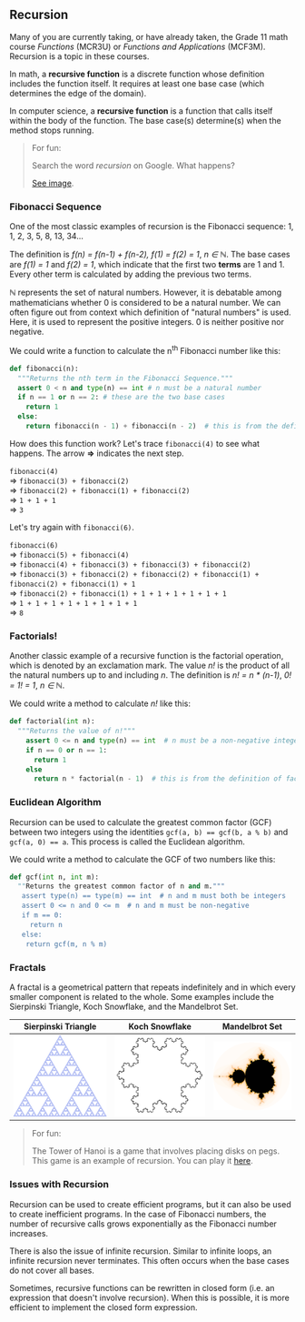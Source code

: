 ## Recursion

Many of you are currently taking, or have already taken, the Grade 11 math course *Functions* (MCR3U) or *Functions and Applications* (MCF3M). Recursion is a topic in these courses.

In math, a **recursive function** is a discrete function whose definition includes the function itself. It requires at least one base case (which determines the edge of the domain).

In computer science, a **recursive function** is a function that calls itself within the body of the function. The base case(s) determine(s) when the method stops running.

> For fun:
> 
> Search the word *recursion* on Google. What happens?
> 
> [See image](../Images/Recursion.png).

### Fibonacci Sequence

One of the most classic examples of recursion is the Fibonacci sequence: 1, 1, 2, 3, 5, 8, 13, 34...

The definition is *f(n) = f(n-1) + f(n-2), f(1) = f(2) = 1*, *n ∈ ℕ*. The base cases are *f(1) = 1* and *f(2) = 1*, which indicate that the first two **terms** are 1 and 1. Every other term is calculated by adding the previous two terms.

*ℕ* represents the set of natural numbers. However, it is debatable among mathematicians whether 0 is considered to be a natural number. We can often figure out from context which definition of "natural numbers" is used. Here, it is used to represent the positive integers. 0 is neither positive nor negative.

We could write a function to calculate the n<sup>th</sup> Fibonacci number like this:

```python
def fibonacci(n):
  """Returns the nth term in the Fibonacci Sequence."""
  assert 0 < n and type(n) == int # n must be a natural number
  if n == 1 or n == 2: # these are the two base cases
    return 1
  else:
    return fibonacci(n - 1) + fibonacci(n - 2)  # this is from the definition of the Fibonacci Sequence
```

How does this function work? Let's trace `fibonacci(4)` to see what happens. The arrow **=>** indicates the next step.

`fibonacci(4)`    
=> `fibonacci(3) + fibonacci(2)`    
=> `fibonacci(2) + fibonacci(1) + fibonacci(2)`    
=> `1 + 1 + 1`    
=> `3`

Let's try again with `fibonacci(6)`.

`fibonacci(6)`    
=> `fibonacci(5) + fibonacci(4)`    
=> `fibonacci(4) + fibonacci(3) + fibonacci(3) + fibonacci(2)`    
=> `fibonacci(3) + fibonacci(2) + fibonacci(2) + fibonacci(1) + fibonacci(2) + fibonacci(1) + 1`    
=> `fibonacci(2) + fibonacci(1) + 1 + 1 + 1 + 1 + 1 + 1`    
=> `1 + 1 + 1 + 1 + 1 + 1 + 1 + 1`    
=> `8`

### Factorials!

Another classic example of a recursive function is the factorial operation, which is denoted by an exclamation mark. The value *n!* is the product of all the natural numbers up to and including *n*. The definition is *n! = n \* (n-1)*, *0! = 1! = 1*, *n ∈ ℕ*. 

We could write a method to calculate *n!* like this:

```python
def factorial(int n):
  """Returns the value of n!"""
    assert 0 <= n and type(n) == int  # n must be a non-negative integer
    if n == 0 or n == 1:
      return 1
    else
      return n * factorial(n - 1)  # this is from the definition of factorial
```

### Euclidean Algorithm 

Recursion can be used to calculate the greatest common factor (GCF) between two integers using the identities `gcf(a, b) == gcf(b, a % b)` and `gcf(a, 0) == a`. This process is called the Euclidean algorithm.

We could write a method to calculate the GCF of two numbers like this:

```python
def gcf(int n, int m):
  ""Returns the greatest common factor of n and m."""
   assert type(n) == type(m) == int  # n and m must both be integers
   assert 0 <= n and 0 <= m  # n and m must be non-negative
   if m == 0:
     return n
   else:
    return gcf(m, n % m)
```

### Fractals

A fractal is a geometrical pattern that repeats indefinitely and in which every smaller component is related to the whole. Some examples include the Sierpinski Triangle, Koch Snowflake, and the Mandelbrot Set.

| Sierpinski Triangle | Koch Snowflake | Mandelbrot Set |
| --- | --- | --- |
| ![](../Images/Sierpinski_Triangle.png) |![](../Images/Koch_Snowflake.png) |![](../Images/Mandelbrot_Set.png) |


> For fun:
>
> The Tower of Hanoi is a game that involves placing disks on pegs. This game is an example of recursion. You can play it [here](http://www.dynamicdrive.com/dynamicindex12/towerhanoi.htm).
>

### Issues with Recursion

Recursion can be used to create efficient programs, but it can also be used to create inefficient programs. In the case of Fibonacci numbers, the number of recursive calls grows exponentially as the Fibonacci number increases.

There is also the issue of infinite recursion. Similar to infinite loops, an infinite recursion never terminates. This often occurs when the base cases do not cover all bases.

Sometimes, recursive functions can be rewritten in closed form (i.e. an expression that doesn't involve recursion). When this is possible, it is more efficient to implement the closed form expression.

